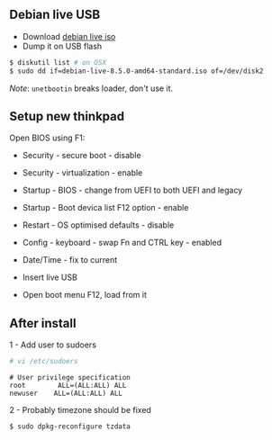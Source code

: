 ## Debian live USB

* Download [debian live iso](https://www.debian.org/CD/live/)
* Dump it on USB flash

```sh
$ diskutil list # on OSX
$ sudo dd if=debian-live-8.5.0-amd64-standard.iso of=/dev/disk2
```

*Note*: `unetbootin` breaks loader, don't use it.

## Setup new thinkpad

Open BIOS using F1:
* Security - secure boot - disable
* Security - virtualization - enable
* Startup - BIOS - change from UEFI to both UEFI and legacy
* Startup - Boot devica list F12 option - enable
* Restart - OS optimised defaults - disable
* Config - keyboard - swap Fn and CTRL key - enabled
* Date/Time - fix to current

* Insert live USB
* Open boot menu F12, load from it

## After install

1 - Add user to sudoers
```sh
# vi /etc/sudoers
```
```
# User privilege specification
root        ALL=(ALL:ALL) ALL
newuser    ALL=(ALL:ALL) ALL
```

2 - Probably timezone should be fixed
```sh
$ sudo dpkg-reconfigure tzdata
```
